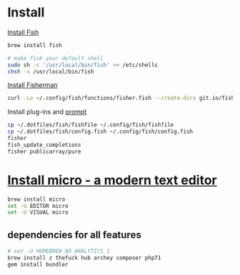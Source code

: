 # Install

[Install Fish](http://fishshell.com)

```sh
brew install fish

# make fish your default shell
sudo sh -c '/usr/local/bin/fish' >> /etc/shells
chsh -s /usr/local/bin/fish
```

[Install Fisherman](https://github.com/fisherman/fisherman)

```sh
curl -Lo ~/.config/fish/functions/fisher.fish --create-dirs git.io/fisher
```

Install plug-ins and [prompt](https://github.com/publicarray/pure)

```sh
cp ~/.dotfiles/fish/fishfile ~/.config/fish/fishfile 
cp ~/.dotfiles/fish/config.fish ~/.config/fish/config.fish 
fisher
fish_update_completions
fisher publicarray/pure
```

# [Install micro - a modern text editor](https://github.com/zyedidia/micro)

```sh
brew install micro
set -U EDITOR micro
set -U VISUAL micro
```

## dependencies for all features

```sh
# set -U HOMEBREW_NO_ANALYTICS 1
brew install z thefuck hub archey composer php71
gem install bundler
```
